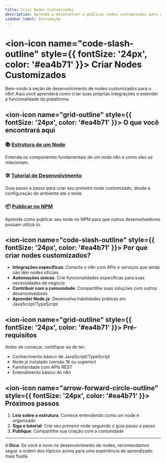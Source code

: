 ```yaml
---
title: Criar Nodes Customizados
description: Aprenda a desenvolver e publicar nodes customizados para o n8n
sidebar_label: Introdução
---
```


# <ion-icon name="code-slash-outline" style={{ fontSize: '24px', color: '#ea4b71' }}></ion-icon> Criar Nodes Customizados

Bem-vindo à seção de desenvolvimento de nodes customizados para o n8n! Aqui você aprenderá como criar suas próprias integrações e estender a funcionalidade da plataforma.

## <ion-icon name="grid-outline" style={{ fontSize: '24px', color: '#ea4b71' }}></ion-icon> O que você encontrará aqui

### 📚 [Estrutura de um Node](./estrutura-node)

Entenda os componentes fundamentais de um node n8n e como eles se relacionam.

### 🛠️ [Tutorial de Desenvolvimento](./tutorial-desenvolvimento)

Guia passo a passo para criar seu primeiro node customizado, desde a configuração do ambiente até o teste.

### 📦 [Publicar no NPM](./publicar-npm)

Aprenda como publicar seu node no NPM para que outros desenvolvedores possam utilizá-lo.

## <ion-icon name="code-slash-outline" style={{ fontSize: '24px', color: '#ea4b71' }}></ion-icon> Por que criar nodes customizados?

- **Integrações específicas**: Conecte o n8n com APIs e serviços que ainda não têm nodes oficiais
- **Automações únicas**: Crie funcionalidades específicas para suas necessidades de negócio
- **Contribuir com a comunidade**: Compartilhe suas soluções com outros desenvolvedores
- **Aprender Node.js**: Desenvolva habilidades práticas em JavaScript/TypeScript

## <ion-icon name="grid-outline" style={{ fontSize: '24px', color: '#ea4b71' }}></ion-icon> Pré-requisitos

Antes de começar, certifique-se de ter:

- Conhecimento básico de JavaScript/TypeScript
- Node.js instalado (versão 16 ou superior)
- Familiaridade com APIs REST
- Entendimento básico do n8n

## <ion-icon name="arrow-forward-circle-outline" style={{ fontSize: '24px', color: '#ea4b71' }}></ion-icon> Próximos passos

1. **Leia sobre a estrutura**: Comece entendendo como um node é organizado
2. **Siga o tutorial**: Crie seu primeiro node seguindo o guia passo a passo
3. **Publique**: Compartilhe sua criação com a comunidade

---

**💡 Dica**: Se você é novo no desenvolvimento de nodes, recomendamos seguir a ordem dos tópicos acima para uma experiência de aprendizado mais fluida.

